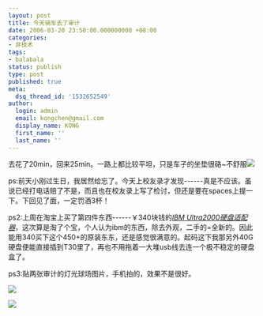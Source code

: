 ```yaml
---
layout: post
title: 今天骑车去了审计
date: 2006-03-20 23:50:00.000000000 +08:00
categories:
- 非技术
tags:
- balabala
status: publish
type: post
published: true
meta:
  dsq_thread_id: '1532652549'
author:
  login: admin
  email: kongchen@gmail.com
  display_name: KONG
  first_name: ''
  last_name: ''
---
```

去花了20min，回来25min。一路上都比较平坦，只是车子的坐垫很硌~不舒服![](assets/smile_embaressed.gif)

ps:前天小刚过生日，我居然给忘了。今天上校友录才发现------真是不应该。虽说已经打电话赔了不是，而且也在校友录上写了检讨，但还是要在spaces上提一下。下回见了面，一定罚酒3杯！

ps2:上周在淘宝上买了第四件东西------￥340块钱的[_IBM Ultra2000硬盘适配器_][0]，这次算是淘了个宝，个人认为ibm的东西，除去外观，二手的=全新的。因此能用340买下这个450+的原装东东，还是感觉很满意的。起码这下我那另外40G硬盘便能直接插到T30里了，再也不用拖着一大堆usb线去连一个极不稳定的硬盘盒了。

ps3:贴两张审计的灯光球场图片，手机拍的，效果不是很好。

![](assets/x1pnp_rgmi5o51i_ASB7YThwNuEp5H96u0IcXl43hcRTN-17exX71a2vESXV1oz75DWjHyr9GpT7tekNO6YmCsUCRDfjjUHaY0pzK7eYAsOPS8b2bFr5bMM24h96At5JXBpvbxGwSF6zPg)

![](assets/x1pnp_rgmi5o51i_ASB7YThwNf4zMYlpQciUlMxS-HLRDWsp2bjRaBLkFQiCVfsgyZXjuHbDmxqFERUcjHVLzVXHGCB-qD2mHqEWOB4ttv4vPVZhyyNR4OyJw6yxzPJbf6Ytg9QhGaQXH4)

[0]: http://auction1.taobao.com/auction/0/item_detail-0db2-dd02b284b9b652dab498ad8c4f5529fc.jhtml